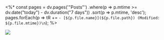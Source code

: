 
<%* 
const pages = dv.pages('"Posts"') .where(p => p.mtime >= dv.date("today") - dv.duration("7 days")) .sort(p => p.mtime, 'desc'); pages.forEach(p => tR += `- [${p.file.name}](${p.file.path}) (Modified: ${p.file.mtime})\n`); 
%>




<a href="https://hits.seeyoufarm.com"><img src="https://hits.seeyoufarm.com/api/count/incr/badge.svg?url=https%3A%2F%2Fpublish.obsidian.md%2Funity%2FHome&count_bg=%2379C83D&title_bg=%23555555&icon=&icon_color=%23E7E7E7&title=hits&edge_flat=false"/></a>